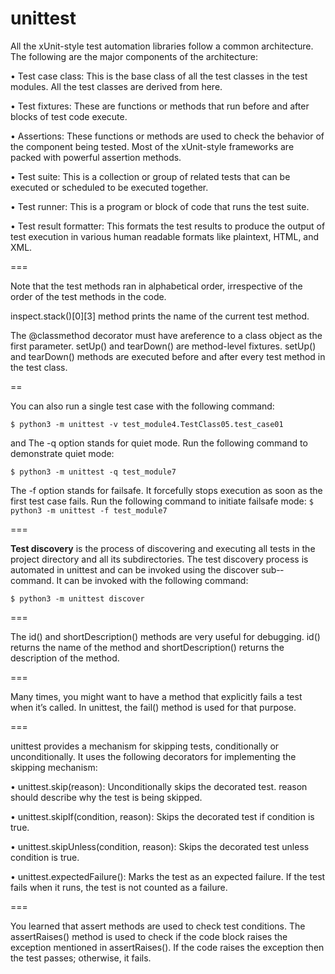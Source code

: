 # unittest

All the xUnit-style test automation libraries follow a common
architecture. The following are the major components of the architecture:

• Test case class: This is the base class of all the test
classes in the test modules. All the test classes are
derived from here.

• Test fixtures: These are functions or methods that run
before and after blocks of test code execute.

• Assertions: These functions or methods are used to
check the behavior of the component being tested.
Most of the xUnit-style frameworks are packed with
powerful assertion methods.

• Test suite: This is a collection or group of related tests
that can be executed or scheduled to be executed
together.

• Test runner: This is a program or block of code that runs
the test suite.

• Test result formatter: This formats the test results to
produce the output of test execution in various human
readable formats like plaintext, HTML, and XML.


===

Note that the test methods ran in alphabetical order, irrespective of the
order of the test methods in the code.

inspect.stack()[0][3] method prints the name of the current test method.


The @classmethod decorator must have areference to a class object as the first parameter. setUp() and tearDown()
are method-level fixtures. setUp() and tearDown() methods are executed before and after every test method in the test class.

==

You can also run a single test case with the following command:

`$ python3 -m unittest -v test_module4.TestClass05.test_case01`

and The -q option stands for quiet mode. Run the following command to
demonstrate quiet mode:

`$ python3 -m unittest -q test_module7`

The -f option stands for failsafe. It forcefully stops execution as
soon as the first test case fails. Run the following command to initiate
failsafe mode:
`$ python3 -m unittest -f test_module7`



===

**Test discovery** is the process of discovering and executing all tests in the
project directory and all its subdirectories. The test discovery process
is automated in unittest and can be invoked using the discover sub-­
command. It can be invoked with the following command:

`$ python3 -m unittest discover`


===

The id() and shortDescription() methods are very useful for
debugging. id() returns the name of the method and shortDescription()
returns the description of the method.

===

Many times, you might want to have a method that explicitly fails a test
when it’s called. In unittest, the fail() method is used for that purpose.

===

unittest provides a mechanism for skipping tests, conditionally or
unconditionally.
It uses the following decorators for implementing the skipping
mechanism:

• unittest.skip(reason): Unconditionally skips the
decorated test. reason should describe why the test is
being skipped.

• unittest.skipIf(condition, reason): Skips the
decorated test if condition is true.

• unittest.skipUnless(condition, reason): Skips the
decorated test unless condition is true.

• unittest.expectedFailure(): Marks the test as an
expected failure. If the test fails when it runs, the test is
not counted as a failure.

===

You learned that assert methods are used to check test conditions. The
assertRaises() method is used to check if the code block raises the
exception mentioned in assertRaises(). If the code raises the exception
then the test passes; otherwise, it fails.